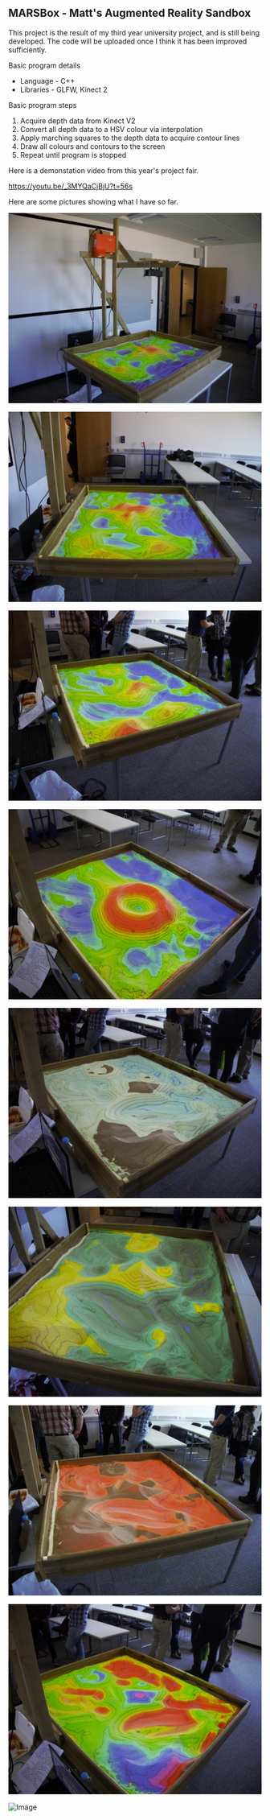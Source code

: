 ## MARSBox - Matt's Augmented Reality Sandbox

This project is the result of my third year university project, and is still being developed.  The code will be uploaded once I think it has been improved sufficiently.

Basic program details

* Language  - C++
* Libraries - GLFW, Kinect 2
 
Basic program steps

1. Acquire depth data from Kinect V2
2. Convert all depth data to a HSV colour via interpolation
3. Apply marching squares to the depth data to acquire contour lines
4. Draw all colours and contours to the screen
5. Repeat until program is stopped

Here is a demonstation video from this year's project fair.

https://youtu.be/_3MYQaCjBjU?t=56s

Here are some pictures showing what I have so far.

![Image](Images/Setup.jpg)

![Image](Images/Overview.jpg)

![Image](Images/Overview2.jpg)

![Image](Images/Default.jpg)

![Image](Images/Ice.jpg)

![Image](Images/Beach.jpg)

![Image](Images/Volcano.jpg)

![Image](Images/Funky.jpg)

![Image](Images/20170502_135532.jpg)
